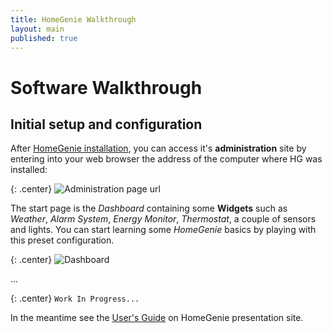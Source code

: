 ```yaml
---
title: HomeGenie Walkthrough
layout: main
published: true
---
```

# Software Walkthrough

## Initial setup and configuration

After [HomeGenie installation](install.html), you can access it's **administration** site by entering  into your web browser the address of the computer where HG was installed:

{: .center}
![Administration page url]({{site.baseurl}}/images/docs/admin_page_url.png)

The start page is the *Dashboard* containing some **Widgets** such as *Weather*, *Alarm System*, *Energy Monitor*, *Thermostat*, a couple of sensors and lights.
You can start learning some *HomeGenie* basics by playing with this preset configuration.

{: .center}
![Dashboard]({{site.baseurl}}/images/docs/dashboard_page_01.png)

...

{: .center}
``` Work In Progress... ```


In the meantime see the [User's Guide](http://www.homegenie.it/docs/index.php) on HomeGenie presentation site.
